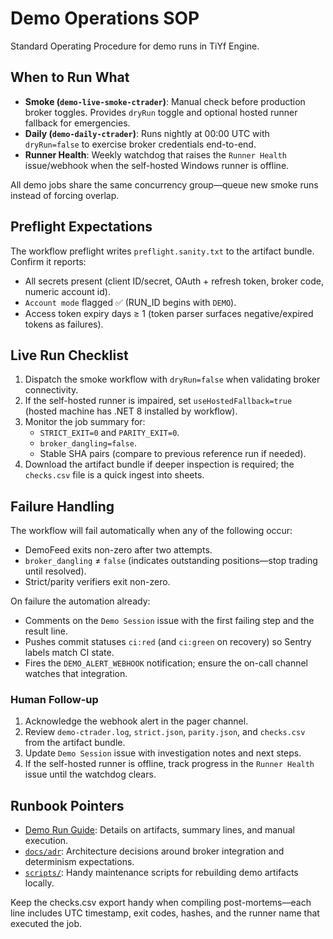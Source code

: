 # Demo Operations SOP

Standard Operating Procedure for demo runs in TiYf Engine.

## When to Run What

- **Smoke (`demo-live-smoke-ctrader`)**: Manual check before production broker toggles. Provides `dryRun` toggle and optional hosted runner fallback for emergencies.
- **Daily (`demo-daily-ctrader`)**: Runs nightly at 00:00 UTC with `dryRun=false` to exercise broker credentials end-to-end.
- **Runner Health**: Weekly watchdog that raises the `Runner Health` issue/webhook when the self-hosted Windows runner is offline.

All demo jobs share the same concurrency group—queue new smoke runs instead of forcing overlap.

## Preflight Expectations

The workflow preflight writes `preflight.sanity.txt` to the artifact bundle. Confirm it reports:

- All secrets present (client ID/secret, OAuth + refresh token, broker code, numeric account id).
- `Account mode` flagged ✅ (RUN_ID begins with `DEMO`).
- Access token expiry days ≥ 1 (token parser surfaces negative/expired tokens as failures).

## Live Run Checklist

1. Dispatch the smoke workflow with `dryRun=false` when validating broker connectivity.
2. If the self-hosted runner is impaired, set `useHostedFallback=true` (hosted machine has .NET 8 installed by workflow).
3. Monitor the job summary for:
	- `STRICT_EXIT=0` and `PARITY_EXIT=0`.
	- `broker_dangling=false`.
	- Stable SHA pairs (compare to previous reference run if needed).
4. Download the artifact bundle if deeper inspection is required; the `checks.csv` file is a quick ingest into sheets.

## Failure Handling

The workflow will fail automatically when any of the following occur:

- DemoFeed exits non-zero after two attempts.
- `broker_dangling` ≠ `false` (indicates outstanding positions—stop trading until resolved).
- Strict/parity verifiers exit non-zero.

On failure the automation already:

- Comments on the `Demo Session` issue with the first failing step and the result line.
- Pushes commit statuses `ci:red` (and `ci:green` on recovery) so Sentry labels match CI state.
- Fires the `DEMO_ALERT_WEBHOOK` notification; ensure the on-call channel watches that integration.

### Human Follow-up

1. Acknowledge the webhook alert in the pager channel.
2. Review `demo-ctrader.log`, `strict.json`, `parity.json`, and `checks.csv` from the artifact bundle.
3. Update `Demo Session` issue with investigation notes and next steps.
4. If the self-hosted runner is offline, track progress in the `Runner Health` issue until the watchdog clears.

## Runbook Pointers

- [Demo Run Guide](DEMO-RUN.md): Details on artifacts, summary lines, and manual execution.
- [`docs/adr`](../docs/adr): Architecture decisions around broker integration and determinism expectations.
- [`scripts/`](../scripts): Handy maintenance scripts for rebuilding demo artifacts locally.

Keep the checks.csv export handy when compiling post-mortems—each line includes UTC timestamp, exit codes, hashes, and the runner name that executed the job.